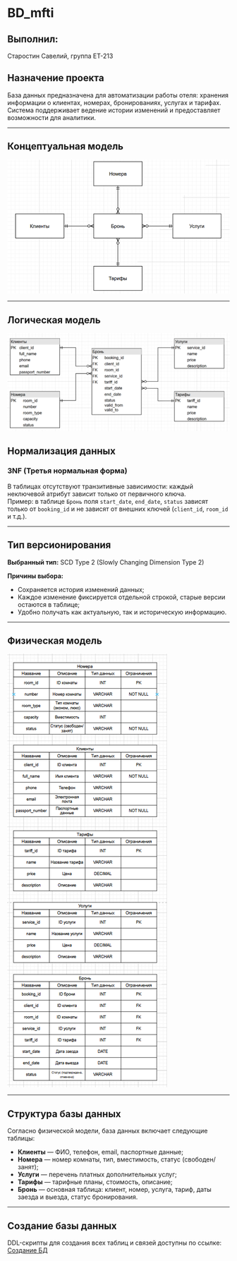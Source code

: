 # BD_mfti

## Выполнил:
Старостин Савелий, группа ЕТ-213

## Назначение проекта
База данных предназначена для автоматизации работы отеля: хранения информации о клиентах, номерах, бронированиях, услугах и тарифах. Система поддерживает ведение истории изменений и предоставляет возможности для аналитики.

---

## Концептуальная модель
![Концептуальная модель](https://github.com/Bebrono/BD_mfti/blob/3aa43bc03dbd66bf429fbc9f43d66b027a4bdcf8/%D0%BA%D0%BE%D0%BD%D1%86%D0%B5%D0%BF%D1%82%D1%83%D0%B0%D0%BB%D1%8C%D0%BD%D0%B0%D1%8F%20%D0%BC%D0%BE%D0%B4%D0%B5%D0%BB%D1%8C.png)

---

## Логическая модель
![Логическая модель](https://github.com/Bebrono/BD_mfti/blob/209ac1fd7060753ec80754036ad04ec5f1f802d6/%D0%9B%D0%BE%D0%B3%D0%B8%D1%87%D0%B5%D1%81%D0%BA%D0%B0%D1%8F%20%D0%BC%D0%BE%D0%B4%D0%B5%D0%BB%D1%8C.png)

## Нормализация данных
### 3NF (Третья нормальная форма)
В таблицах отсутствуют транзитивные зависимости: каждый неключевой атрибут зависит только от первичного ключа.  
Пример: в таблице `Бронь` поля `start_date`, `end_date`, `status` зависят только от `booking_id` и не зависят от внешних ключей (`client_id`, `room_id` и т.д.).

---


## Тип версионирования
**Выбранный тип:** SCD Type 2 (Slowly Changing Dimension Type 2)

**Причины выбора:**
- Сохраняется история изменений данных;
- Каждое изменение фиксируется отдельной строкой, старые версии остаются в таблице;
- Удобно получать как актуальную, так и историческую информацию.

---

## Физическая модель
![Физическая модель](https://github.com/Bebrono/BD_mfti/blob/a6b2a0d2fd0e3c6601ca0edc1cef5f43c1be0a86/%D1%84%D0%B8%D0%B7%D0%B8%D1%87%D0%B5%D1%81%D0%BA%D0%B0%D1%8F%20%D0%BC%D0%BE%D0%B4%D0%B5%D0%BB%D1%8C.png)

---

## Структура базы данных

Согласно физической модели, база данных включает следующие таблицы:

- **Клиенты** — ФИО, телефон, email, паспортные данные;
- **Номера** — номер комнаты, тип, вместимость, статус (свободен/занят);
- **Услуги** — перечень платных дополнительных услуг;
- **Тарифы** — тарифные планы, стоимость, описание;
- **Бронь** — основная таблица: клиент, номер, услуга, тариф, даты заезда и выезда, статус бронирования.


---

## Создание базы данных
DDL-скрипты для создания всех таблиц и связей доступны по ссылке:  
[Создание БД](https://github.com/Bebrono/BD_mfti/tree/26533e8e863e10f35105548282daccc98f19cdd9/%D0%A1%D0%BE%D0%B7%D0%B4%D0%B0%D0%BD%D0%B8%D0%B5%20%D0%91%D0%94)
